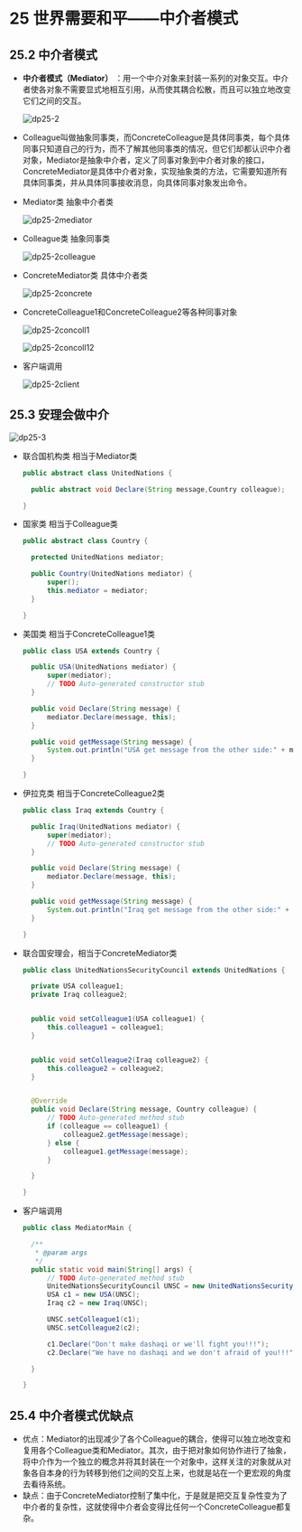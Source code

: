 # 25 世界需要和平——中介者模式

## 25.2 中介者模式

- **中介者模式（Mediator）** ：用一个中介对象来封装一系列的对象交互。中介者使各对象不需要显式地相互引用，从而使其耦合松散，而且可以独立地改变它们之间的交互。

  ![dp25-2](/assets/dp25-2.jpg)

- Colleague叫做抽象同事类，而ConcreteColleague是具体同事类，每个具体同事只知道自己的行为，而不了解其他同事类的情况，但它们却都认识中介者对象，Mediator是抽象中介者，定义了同事对象到中介者对象的接口，ConcreteMediator是具体中介者对象，实现抽象类的方法，它需要知道所有具体同事类，并从具体同事接收消息，向具体同事对象发出命令。
- Mediator类 抽象中介者类

  ![dp25-2mediator](/assets/dp25-2mediator.jpg)

- Colleague类 抽象同事类

  ![dp25-2colleague](/assets/dp25-2colleague.jpg)

- ConcreteMediator类 具体中介者类

  ![dp25-2concrete](/assets/dp25-2concrete.jpg)

- ConcreteColleague1和ConcreteColleague2等各种同事对象

  ![dp25-2concoll1](/assets/dp25-2concoll1.jpg)

  ![dp25-2concoll12](/assets/dp25-2concoll12.jpg)

- 客户端调用

  ![dp25-2client](/assets/dp25-2client.jpg)

## 25.3 安理会做中介

  ![dp25-3](/assets/dp25-3.jpg)

- 联合国机构类 相当于Mediator类

  ```java
  public abstract class UnitedNations {

  	public abstract void Declare(String message,Country colleague);

  }
  ```

- 国家类 相当于Colleague类

  ```java
  public abstract class Country {

  	protected UnitedNations mediator;

  	public Country(UnitedNations mediator) {
  		super();
  		this.mediator = mediator;
  	}

  }
  ```

- 美国类 相当于ConcreteColleague1类

  ```java
  public class USA extends Country {

  	public USA(UnitedNations mediator) {
  		super(mediator);
  		// TODO Auto-generated constructor stub
  	}

  	public void Declare(String message) {
  		mediator.Declare(message, this);
  	}

  	public void getMessage(String message) {
  		System.out.println("USA get message from the other side:" + message);
  	}

  }
  ```

- 伊拉克类 相当于ConcreteColleague2类

  ```java
  public class Iraq extends Country {

  	public Iraq(UnitedNations mediator) {
  		super(mediator);
  		// TODO Auto-generated constructor stub
  	}

  	public void Declare(String message) {
  		mediator.Declare(message, this);
  	}

  	public void getMessage(String message) {
  		System.out.println("Iraq get message from the other side:" + message);
  	}

  }
  ```

- 联合国安理会，相当于ConcreteMediator类

  ```java
  public class UnitedNationsSecurityCouncil extends UnitedNations {

  	private USA colleague1;
  	private Iraq colleague2;


  	public void setColleague1(USA colleague1) {
  		this.colleague1 = colleague1;
  	}


  	public void setColleague2(Iraq colleague2) {
  		this.colleague2 = colleague2;
  	}


  	@Override
  	public void Declare(String message, Country colleague) {
  		// TODO Auto-generated method stub
  		if (colleague == colleague1) {
  			colleague2.getMessage(message);
  		} else {
  			colleague1.getMessage(message);
  		}

  	}

  }
  ```

- 客户端调用

  ```java
  public class MediatorMain {

  	/**
  	 * @param args
  	 */
  	public static void main(String[] args) {
  		// TODO Auto-generated method stub
  		UnitedNationsSecurityCouncil UNSC = new UnitedNationsSecurityCouncil();
  		USA c1 = new USA(UNSC);
  		Iraq c2 = new Iraq(UNSC);

  		UNSC.setColleague1(c1);
  		UNSC.setColleague2(c2);

  		c1.Declare("Don't make dashaqi or we'll fight you!!!");
  		c2.Declare("We have no dashaqi and we don't afraid of you!!!");

  	}

  }
  ```

## 25.4 中介者模式优缺点

- 优点：Mediator的出现减少了各个Colleague的耦合，使得可以独立地改变和复用各个Colleague类和Mediator。其次，由于把对象如何协作进行了抽象，将中介作为一个独立的概念并将其封装在一个对象中，这样关注的对象就从对象各自本身的行为转移到他们之间的交互上来，也就是站在一个更宏观的角度去看待系统。
- 缺点：由于ConcreteMediator控制了集中化，于是就是把交互复杂性变为了中介者的复杂性，这就使得中介者会变得比任何一个ConcreteColleague都复杂。
